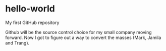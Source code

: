 # hello-world
My first GitHub repository

Github will be the source control choice for my small company moving forward. Now I got to figure out a way to convert the masses (Mark, Jamila and Trang).
